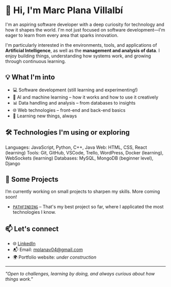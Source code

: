 # 👋 Hi, I'm Marc Plana Villalbí

I'm an aspiring software developer with a deep curiosity for technology and how it shapes the world. I'm not just focused on software development—I'm eager to learn from every area that sparks innovation.

I'm particularly interested in the environments, tools, and applications of **Artificial Intelligence**, as well as the **management and analysis of data**. I enjoy building things, understanding how systems work, and growing through continuous learning.

## 💡 What I'm into

- 💻 Software development (still learning and experimenting!)
- 🤖 AI and machine learning – how it works and how to use it creatively
- 📊 Data handling and analysis – from databases to insights
- 🌐 Web technologies – front-end and back-end basics
- 🧠 Learning new things, always

## 🛠️ Technologies I'm using or exploring

Languages: JavaScript, Python, C++, Java
Web: HTML, CSS, React (learning)
Tools: Git, GitHub, VSCode, Trello, WordPress, Docker (learning), WebSockets (learning)
Databases: MySQL, MongoDB (beginner level), Django

## 📁 Some Projects

I’m currently working on small projects to sharpen my skills. More coming soon!

- [`PATHFINDING`](https://github.com/mplanav/PATHFIDING) – That's my best project so far, where I applicated the most technologies I know.

## 📫 Let's connect

- 🌐 [LinkedIn](https://www.linkedin.com/in/marc-plana-villalb%C3%AD-68299a304/) 
- 📬 Email: mplanav04@gmail.com
- 🌍 Portfolio website: *under construction*

---

_"Open to challenges, learning by doing, and always curious about how things work."_
